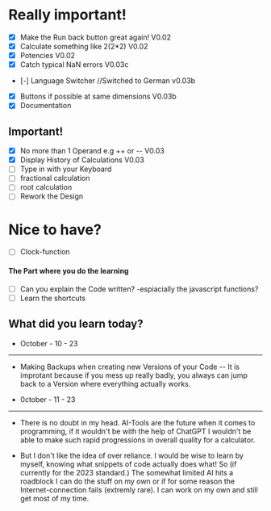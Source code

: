 # Really important!
- [x] Make the Run back button great again! V0.02
- [x] Calculate something like 2(2*2) V0.02
- [x] Potencies V0.02
- [x] Catch typical NaN errors V0.03c
- [-] Language Switcher //Switched to German v0.03b
- [x] Buttons if possible at same dimensions V0.03b
- [x] Documentation

## Important!
- [x] No more than 1 Operand e.g ++ or -- V0.03
- [x] Display History of Calculations V0.03
- [ ] Type in with your Keyboard
- [ ] fractional calculation
- [ ] root calculation
- [ ] Rework the Design

# Nice to have?
- [ ] Clock-function

#### The Part where you do the learning
- [ ] Can you explain the Code written?
        -espiacially the javascript functions?
- [ ] Learn the shortcuts

## What did you learn today?
- October - 10 - 23
-----------------------------------------------------------------
- Making Backups when creating new Versions of your Code
        -- It is improtant because if you mess up really badly, you always can jump back to a Version where everything actually works.

- 0ctober - 11 - 23
-----------------------------------------------------------------
- There is no doubt in my head. AI-Tools are the future when it comes to programming, if it wouldn't be with the help of ChatGPT I wouldn't be able to make such rapid progressions in overall quality for a calculator. 

- But I don't like the idea of over reliance. I would be wise to learn by myself, knowing what snippets of code actually does what! So (if currently for the 2023 standard.) The somewhat limited AI hits a roadblock I can do the stuff on my own or if for some reason the Internet-connection fails (extremly rare). I can work on my own and still get most of my time.